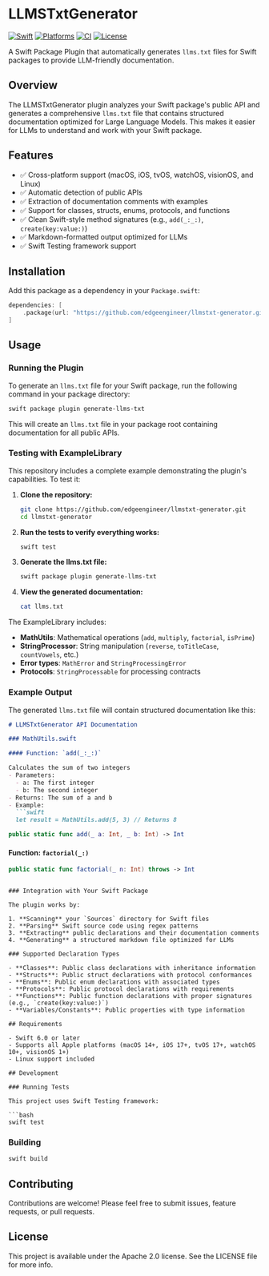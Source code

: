 # LLMSTxtGenerator

[![Swift](https://img.shields.io/badge/swift-6.0-brightgreen.svg)](https://swift.org)
[![Platforms](https://img.shields.io/badge/platforms-macOS%20%7C%20iOS%20%7C%20tvOS%20%7C%20watchOS%20%7C%20visionOS%20%7C%20Linux-lightgrey.svg)](https://swift.org)
[![CI](https://github.com/edgeengineer/llmstxt-generator/actions/workflows/swift.yml/badge.svg)](https://github.com/edgeengineer/llmstxt-generator/actions/workflows/swift.yml)
[![License](https://img.shields.io/badge/license-Apache%202.0-blue.svg)](LICENSE)

A Swift Package Plugin that automatically generates `llms.txt` files for Swift packages to provide LLM-friendly documentation.

## Overview

The LLMSTxtGenerator plugin analyzes your Swift package's public API and generates a comprehensive `llms.txt` file that contains structured documentation optimized for Large Language Models. This makes it easier for LLMs to understand and work with your Swift package.

## Features

- ✅ Cross-platform support (macOS, iOS, tvOS, watchOS, visionOS, and Linux)
- ✅ Automatic detection of public APIs
- ✅ Extraction of documentation comments with examples
- ✅ Support for classes, structs, enums, protocols, and functions
- ✅ Clean Swift-style method signatures (e.g., `add(_:_:)`, `create(key:value:)`)
- ✅ Markdown-formatted output optimized for LLMs
- ✅ Swift Testing framework support

## Installation

Add this package as a dependency in your `Package.swift`:

```swift
dependencies: [
    .package(url: "https://github.com/edgeengineer/llmstxt-generator.git", from: "1.0.0")
]
```

## Usage

### Running the Plugin

To generate an `llms.txt` file for your Swift package, run the following command in your package directory:

```bash
swift package plugin generate-llms-txt
```

This will create an `llms.txt` file in your package root containing documentation for all public APIs.

### Testing with ExampleLibrary

This repository includes a complete example demonstrating the plugin's capabilities. To test it:

1. **Clone the repository:**
   ```bash
   git clone https://github.com/edgeengineer/llmstxt-generator.git
   cd llmstxt-generator
   ```

2. **Run the tests to verify everything works:**
   ```bash
   swift test
   ```

3. **Generate the llms.txt file:**
   ```bash
   swift package plugin generate-llms-txt
   ```

4. **View the generated documentation:**
   ```bash
   cat llms.txt
   ```

The ExampleLibrary includes:
- **MathUtils**: Mathematical operations (`add`, `multiply`, `factorial`, `isPrime`)
- **StringProcessor**: String manipulation (`reverse`, `toTitleCase`, `countVowels`, etc.)
- **Error types**: `MathError` and `StringProcessingError`
- **Protocols**: `StringProcessable` for processing contracts

### Example Output

The generated `llms.txt` file will contain structured documentation like this:

```markdown
# LLMSTxtGenerator API Documentation

### MathUtils.swift

#### Function: `add(_:_:)`

Calculates the sum of two integers
- Parameters:
  - a: The first integer
  - b: The second integer
- Returns: The sum of a and b
- Example:
  ```swift
  let result = MathUtils.add(5, 3) // Returns 8
  ```

```swift
public static func add(_ a: Int, _ b: Int) -> Int
```

#### Function: `factorial(_:)`

```swift
public static func factorial(_ n: Int) throws -> Int
```
```

### Integration with Your Swift Package

The plugin works by:

1. **Scanning** your `Sources` directory for Swift files
2. **Parsing** Swift source code using regex patterns
3. **Extracting** public declarations and their documentation comments
4. **Generating** a structured markdown file optimized for LLMs

### Supported Declaration Types

- **Classes**: Public class declarations with inheritance information
- **Structs**: Public struct declarations with protocol conformances
- **Enums**: Public enum declarations with associated types
- **Protocols**: Public protocol declarations with requirements
- **Functions**: Public function declarations with proper signatures (e.g., `create(key:value:)`)
- **Variables/Constants**: Public properties with type information

## Requirements

- Swift 6.0 or later
- Supports all Apple platforms (macOS 14+, iOS 17+, tvOS 17+, watchOS 10+, visionOS 1+)
- Linux support included

## Development

### Running Tests

This project uses Swift Testing framework:

```bash
swift test
```

### Building

```bash
swift build
```

## Contributing

Contributions are welcome! Please feel free to submit issues, feature requests, or pull requests.

## License

This project is available under the Apache 2.0 license. See the LICENSE file for more info.